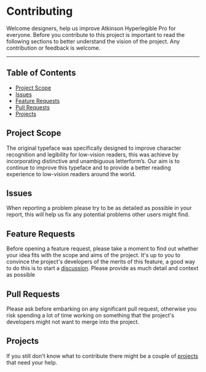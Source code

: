 # Contributing

Welcome designers, help us improve Atkinson Hyperlegible Pro for everyone. Before you contribute to this project is important to read the following sections to better understand the vision of the project. Any contribution or feedback is welcome.

---

## Table of Contents

* [Project Scope](#project-scope)
* [Issues](#issues)
* [Feature Requests](#feature-requests)
* [Pull Requests](#pull-requests)
* [Projects](#projects)

## Project Scope

The original typeface was specifically designed to improve character recognition and legibility for low-vision readers, this was achieve by incorporating distinctive and unambiguous letterform’s. Our aim is to continue to improve this typeface and to provide a better reading experience to low-vision readers around the world.

## Issues

When reporting a problem please try to be as detailed as possible in your report, this will help us fix any potential problems other users might find.

## Feature Requests

Before opening a feature request, please take a moment to find out whether your idea fits with the scope and aims of the project. It's up to you to convince the project's developers of the merits of this feature, a good way to do this is to start a [discussion](https://github.com/jacobxperez/atkinson-hyperlegible-pro/discussions). Please provide as much detail and context as possible

## Pull Requests

Please ask before embarking on any significant pull request, otherwise you risk spending a lot of time working on something that the project's developers might not want to merge into the project.

## Projects

If you still don't know what to contribute there might be a couple of [projects](https://github.com/jacobxperez/atkinson-hyperlegible-pro/projects?query=is%3Aopen) that need your help.
